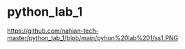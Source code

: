 # python_lab_1

https://github.com/nahian-tech-master/python_lab_1/blob/main/pyhon%20lab%201/ss1.PNG
